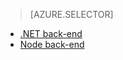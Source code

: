 > [AZURE.SELECTOR]
- [.NET back-end](../articles/app-service-mobile-dotnet-backend-how-to-use-server-sdk.md)
- [Node back-end](../articles/app-service-mobile-node-backend-how-to-use-server-sdk.md)
